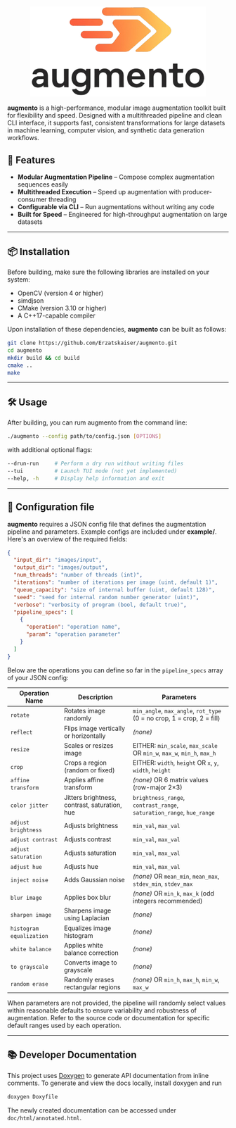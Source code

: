 <p align="center">
  <img src="./assets/augmento.png" alt="augmento logo" width="400"/>
</p>

**augmento** is a high-performance, modular image augmentation toolkit built for flexibility and speed. Designed with a multithreaded pipeline and clean CLI interface, it supports fast, consistent transformations for large datasets in machine learning, computer vision, and synthetic data generation workflows.

## 🚀 Features

- **Modular Augmentation Pipeline** – Compose complex augmentation sequences easily
- **Multithreaded Execution** – Speed up augmentation with producer-consumer threading
- **Configurable via CLI** – Run augmentations without writing any code
- **Built for Speed** – Engineered for high-throughput augmentation on large datasets

---

## 📦 Installation

Before building, make sure the following libraries are installed on your system:

- OpenCV (version 4 or higher)
- simdjson
- CMake (version 3.10 or higher)
- A C++17-capable compiler

Upon installation of these dependencies, **augmento** can be built as follows:

```bash
git clone https://github.com/Erzatskaiser/augmento.git
cd augmento
mkdir build && cd build
cmake ..
make
```

---

## 🛠️ Usage

After building, you can rum augmento from the command line:

```bash
./augmento --config path/to/config.json [OPTIONS]
```

with additional optional flags:

```bash
--drun-run     # Perform a dry run without writing files
--tui          # Launch TUI mode (not yet implemented)
--help, -h     # Display help information and exit
```

---

## 🧾 Configuration file

**augmento** requires a JSON config file that defines the augmentation pipeline and parameters. Example configs are included under **example/**. Here's an overview of the required fields:

```json
{
  "input_dir": "images/input",
  "output_dir": "images/output",
  "num_threads": "number of threads (int)",
  "iterations": "number of iterations per image (uint, default 1)",
  "queue_capacity": "size of internal buffer (uint, default 128)",
  "seed": "seed for internal random number generator (uint)",
  "verbose": "verbosity of program (bool, default true)",
  "pipeline_specs": [
    {
      "operation": "operation name",
      "param": "operation parameter"
    }
  ]
}
```
Below are the operations you can define so far in the `pipeline_specs` array of your JSON config:

| Operation Name         | Description                                          | Parameters                                                                    |
|------------------------|------------------------------------------------------|-------------------------------------------------------------------------------|
| `rotate`               | Rotates image randomly                               | `min_angle`, `max_angle`, `rot_type` (0 = no crop, 1 = crop, 2 = fill)        |
| `reflect`              | Flips image vertically or horizontally               | *(none)*                                                                      |
| `resize`               | Scales or resizes image                              | EITHER: `min_scale`, `max_scale` OR `min_w`, `max_w`, `min_h`, `max_h`        |
| `crop`                 | Crops a region (random or fixed)                     | EITHER: `width`, `height` OR `x`, `y`, `width`, `height`                      |
| `affine transform`     | Applies affine transform                             | *(none)* OR 6 matrix values (row-major 2×3)                                   |
| `color jitter`         | Jitters brightness, contrast, saturation, hue        | `brightness_range`, `contrast_range`, `saturation_range`, `hue_range`         |
| `adjust brightness`    | Adjusts brightness                                   | `min_val`, `max_val`                                                          |
| `adjust contrast`      | Adjusts contrast                                     | `min_val`, `max_val`                                                          |
| `adjust saturation`    | Adjusts saturation                                   | `min_val`, `max_val`                                                          |
| `adjust hue`           | Adjusts hue                                          | `min_val`, `max_val`                                                          |
| `inject noise`         | Adds Gaussian noise                                  | *(none)* OR `mean_min`, `mean_max`, `stdev_min`, `stdev_max`                  |
| `blur image`           | Applies box blur                                     | *(none)* OR `min_k`, `max_k` (odd integers recommended)                       |
| `sharpen image`        | Sharpens image using Laplacian                       | *(none)*                                                                      |
| `histogram equalization` | Equalizes image histogram                          | *(none)*                                                                      |
| `white balance`        | Applies white balance correction                     | *(none)*                                                                      |
| `to grayscale`         | Converts image to grayscale                          | *(none)*                                                                      |
| `random erase`         | Randomly erases rectangular regions                  | *(none)* OR `min_h`, `max_h`, `min_w`, `max_w`                                |

When parameters are not provided, the pipeline will randomly select values within reasonable defaults to ensure variability and robustness of augmentation. Refer to the source code or documentation for specific default ranges used by each operation.

---

## 📚 Developer Documentation

This project uses [Doxygen](https://www.doxygen.nl/) to generate API documentation from inline comments. To generate and view the docs locally, install doxygen and run

```bash
doxygen Doxyfile
```

The newly created documentation can be accessed under `doc/html/annotated.html`.
